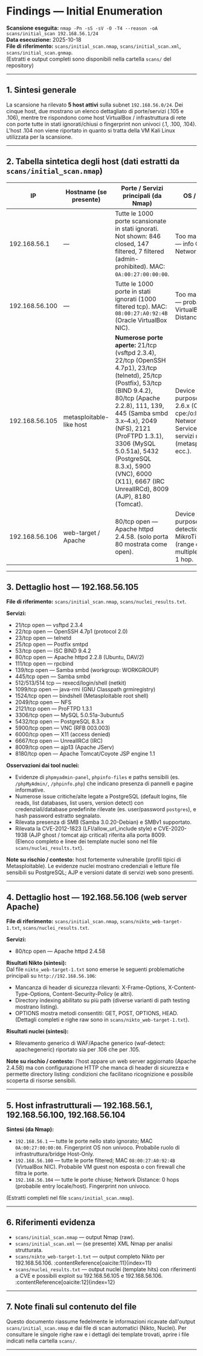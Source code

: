 # Findings — Initial Enumeration

**Scansione eseguita:** `nmap -Pn -sS -sV -O -T4 --reason -oA scans/initial_scan 192.168.56.1/24`  
**Data esecuzione:** 2025-10-18  
**File di riferimento:** `scans/initial_scan.nmap`, `scans/initial_scan.xml`, `scans/initial_scan.gnmap`.  
(Estratti e output completi sono disponibili nella cartella `scans/` del repository)

---

## 1. Sintesi generale
La scansione ha rilevato **5 host attivi** sulla subnet `192.168.56.0/24`. Dei cinque host, due mostrano un elenco dettagliato di porte/servizi (.105 e .106), mentre tre rispondono come host VirtualBox / infrastruttura di rete con porte tutte in stati ignorati/chiusi o fingerprint non univoci (.1, .100, .104). L'host .104 non viene riportato in quanto si tratta della VM Kali Linux utilizzata per la scansione. 

---

## 2. Tabella sintetica degli host (dati estratti da `scans/initial_scan.nmap`)

| IP | Hostname (se presente) | Porte / Servizi principali (da Nmap) | OS / note di fingerprint | Evidenze |
|-----|------------------------|---------------------------------------|--------------------------|----------|
| 192.168.56.1 | — | Tutte le 1000 porte scansionate in stati ignorati. Not shown: 846 closed, 147 filtered, 7 filtered (admin-prohibited). MAC: `0A:00:27:00:00:00`. | Too many fingerprints match — info OS non univoca. Network Distance: 1 hop. |
| 192.168.56.100 | — | Tutte le 1000 porte in stati ignorati (1000 filtered tcp). MAC: `08:00:27:A0:92:4B` (Oracle VirtualBox NIC). | Too many fingerprints match — probabilmente VM guest VirtualBox. Network Distance: 1 hop. |
| 192.168.56.105 | metasploitable-like host | **Numerose porte aperte:** 21/tcp (vsftpd 2.3.4), 22/tcp (OpenSSH 4.7p1), 23/tcp (telnetd), 25/tcp (Postfix), 53/tcp (BIND 9.4.2), 80/tcp (Apache 2.2.8), 111, 139, 445 (Samba smbd 3.x–4.x), 2049 (NFS), 2121 (ProFTPD 1.3.1), 3306 (MySQL 5.0.51a), 5432 (PostgreSQL 8.3.x), 5900 (VNC), 6000 (X11), 6667 (IRC UnrealIRCd), 8009 (AJP), 8180 (Tomcat). | Device type: general purpose. Running: Linux 2.6.x (OS CPE: cpe:/o:linux:linux_kernel:2.6). Network Distance: 1 hop. Service info: host names e servizi multipli (metasploitable.localdomain ecc.). |
| 192.168.56.106 | web-target / Apache | 80/tcp open — Apache httpd 2.4.58. (solo porta 80 mostrata come open). | Device type: general purpose or router. OS detection: Linux 4.x/5.x or MikroTik RouterOS 7.x (range di fingerprint multiple). Network Distance: 1 hop. |

---

## 3. Dettaglio host — 192.168.56.105
**File di riferimento:** `scans/initial_scan.nmap`, `scans/nuclei_results.txt`.

**Servizi:**
- 21/tcp open — vsftpd 2.3.4  
- 22/tcp open — OpenSSH 4.7p1 (protocol 2.0)  
- 23/tcp open — telnetd  
- 25/tcp open — Postfix smtpd  
- 53/tcp open — ISC BIND 9.4.2  
- 80/tcp open — Apache httpd 2.2.8 (Ubuntu, DAV/2)  
- 111/tcp open — rpcbind  
- 139/tcp open — Samba smbd (workgroup: WORKGROUP)  
- 445/tcp open — Samba smbd  
- 512/513/514 tcp — rexecd/login/shell (netkit)  
- 1099/tcp open — java-rmi (GNU Classpath grmiregistry)  
- 1524/tcp open — bindshell (Metasploitable root shell)  
- 2049/tcp open — NFS  
- 2121/tcp open — ProFTPD 1.3.1  
- 3306/tcp open — MySQL 5.0.51a-3ubuntu5  
- 5432/tcp open — PostgreSQL 8.3.x  
- 5900/tcp open — VNC (RFB 003.003)  
- 6000/tcp open — X11 (access denied)  
- 6667/tcp open — UnrealIRCd (IRC)  
- 8009/tcp open — ajp13 (Apache JServ)  
- 8180/tcp open — Apache Tomcat/Coyote JSP engine 1.1

**Osservazioni dai tool nuclei:**  
- Evidenze di `phpmyadmin-panel`, `phpinfo-files` e paths sensibili (es. `/phpMyAdmin/`, `/phpinfo.php`) che indicano presenza di pannelli e pagine informative.  
- Numerose issue critiche/alte legate a PostgreSQL (default logins, file reads, list databases, list users, version detect) con credenziali/database predefinite rilevate (es. user/password `postgres`), e hash password estratto segnalato.  
- Rilevata presenza di SMB (Samba 3.0.20-Debian) e SMBv1 supportato.  
- Rilevata la CVE-2012-1823 (LFI/allow_url_include style) e CVE-2020-1938 (AJP ghost / tomcat ajp critical) riferita alla porta 8009.  
(Elenco completo e linee dei template nuclei sono nel file `scans/nuclei_results.txt`).

**Note su rischio / contesto:** host fortemente vulnerabile (profili tipici di Metasploitable). Le evidenze nuclei mostrano credenziali e letture file sensibili su PostgreSQL; AJP e versioni datate di servizi web sono presenti.

---

## 4. Dettaglio host — 192.168.56.106 (web server Apache)

**File di riferimento:** `scans/initial_scan.nmap`, `scans/nikto_web-target-1.txt`, `scans/nuclei_results.txt`.

**Servizi:**
- 80/tcp open — Apache httpd 2.4.58

**Risultati Nikto (sintesi):**  
Dal file `nikto_web-target-1.txt` sono emerse le seguenti problematiche principali su `http://192.168.56.106`:  
- Mancanza di header di sicurezza rilevanti: X-Frame-Options, X-Content-Type-Options, Content-Security-Policy (e altri).  
- Directory indexing abilitato su più path (diverse varianti di path testing mostrano listing).  
- OPTIONS mostra metodi consentiti: GET, POST, OPTIONS, HEAD.  
(Dettagli completi e righe raw sono in `scans/nikto_web-target-1.txt`).

**Risultati nuclei (sintesi):**  
- Rilevamento generico di WAF/Apache generico (waf-detect: apachegeneric) riportato sia per .106 che per .105.

**Note su rischio / contesto:** l’host appare un web server aggiornato (Apache 2.4.58) ma con configurazione HTTP che manca di header di sicurezza e permette directory listing: condizioni che facilitano ricognizione e possibile scoperta di risorse sensibili.

---

## 5. Host infrastrutturali — 192.168.56.1, 192.168.56.100, 192.168.56.104

**Sintesi (da Nmap):**
- `192.168.56.1` — tutte le porte nello stato ignorato; MAC `0A:00:27:00:00:00`. Fingerprint OS non univoco. Probabile ruolo di infrastruttura/bridge Host-Only.
- `192.168.56.100` — tutte le porte filtered; MAC `08:00:27:A0:92:4B` (VirtualBox NIC). Probabile VM guest non esposta o con firewall che filtra le porte.
- `192.168.56.104` — tutte le porte chiuse; Network Distance: 0 hops (probabile entry locale/host). Fingerprint non univoco.

(Estratti completi nel file `scans/initial_scan.nmap`).

---

## 6. Riferimenti evidenza
- `scans/initial_scan.nmap` — output Nmap (raw).  
- `scans/initial_scan.xml` — (se presente) XML Nmap per analisi strutturata.  
- `scans/nikto_web-target-1.txt` — output completo Nikto per 192.168.56.106. :contentReference[oaicite:11]{index=11}  
- `scans/nuclei_results.txt` — output nuclei (template hits) con riferimenti a CVE e possibili exploit su 192.168.56.105 e 192.168.56.106. :contentReference[oaicite:12]{index=12}

---

## 7. Note finali sul contenuto del file
Questo documento riassume fedelmente le informazioni ricavate dall'output `scans/initial_scan.nmap` e dai file di scan automatici (Nikto, Nuclei). Per consultare le singole righe raw e i dettagli dei template trovati, aprire i file indicati nella cartella `scans/`.

---
